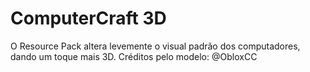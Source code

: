 # ComputerCraft 3D
O Resource Pack altera levemente o visual padrão dos computadores, dando um toque mais 3D.
Créditos pelo modelo: @ObloxCC
